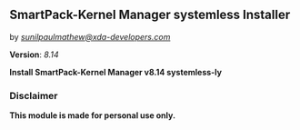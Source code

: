 ## SmartPack-Kernel Manager systemless Installer

by <i>sunilpaulmathew@xda-developers.com</i>

<b>Version</b>: <i>8.14</i>

<b>Install SmartPack-Kernel Manager v8.14 systemless-ly</b>

### Disclaimer

<b>This module is made for personal use only.</b>
